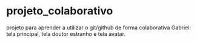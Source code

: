# projeto_colaborativo
projeto para aprender a utilizar o git/github de forma colaborativa
Gabriel: tela principal, tela doutor estranho e tela avatar.
